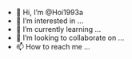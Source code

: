 - 👋 Hi, I’m @Hoi1993a
- 👀 I’m interested in ...
- 🌱 I’m currently learning ...
- 💞️ I’m looking to collaborate on ...
- 📫 How to reach me ...

<!---
Hoi1993a/Hoi1993a is a ✨ special ✨ repository because its `README.md` (this file) appears on your GitHub profile.
You can click the Preview link to take a look at your changes.
--->
